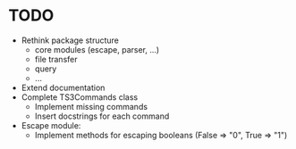 # TODO

* Rethink package structure
	* core modules (escape, parser, ...)
	* file transfer
	* query
	* ...
* Extend documentation
* Complete TS3Commands class
	* Implement missing commands
	* Insert docstrings for each command
* Escape module:
	* Implement methods for escaping booleans (False => "0", True => "1")
